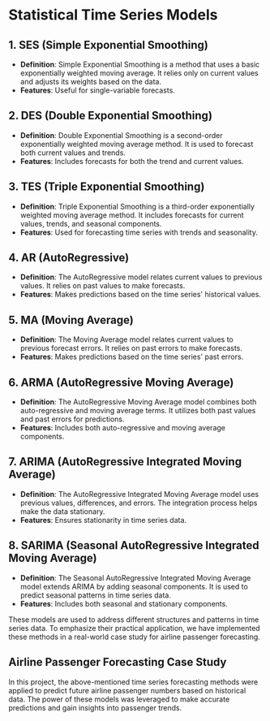 # Statistical Time Series Models

## 1. SES (Simple Exponential Smoothing)

- **Definition**: Simple Exponential Smoothing is a method that uses a basic exponentially weighted moving average. It relies only on current values and adjusts its weights based on the data.
- **Features**: Useful for single-variable forecasts.

## 2. DES (Double Exponential Smoothing)

- **Definition**: Double Exponential Smoothing is a second-order exponentially weighted moving average method. It is used to forecast both current values and trends.
- **Features**: Includes forecasts for both the trend and current values.

## 3. TES (Triple Exponential Smoothing)

- **Definition**: Triple Exponential Smoothing is a third-order exponentially weighted moving average method. It includes forecasts for current values, trends, and seasonal components.
- **Features**: Used for forecasting time series with trends and seasonality.

## 4. AR (AutoRegressive)

- **Definition**: The AutoRegressive model relates current values to previous values. It relies on past values to make forecasts.
- **Features**: Makes predictions based on the time series' historical values.

## 5. MA (Moving Average)

- **Definition**: The Moving Average model relates current values to previous forecast errors. It relies on past errors to make forecasts.
- **Features**: Makes predictions based on the time series' past errors.

## 6. ARMA (AutoRegressive Moving Average)

- **Definition**: The AutoRegressive Moving Average model combines both auto-regressive and moving average terms. It utilizes both past values and past errors for predictions.
- **Features**: Includes both auto-regressive and moving average components.

## 7. ARIMA (AutoRegressive Integrated Moving Average)

- **Definition**: The AutoRegressive Integrated Moving Average model uses previous values, differences, and errors. The integration process helps make the data stationary.
- **Features**: Ensures stationarity in time series data.

## 8. SARIMA (Seasonal AutoRegressive Integrated Moving Average)

- **Definition**: The Seasonal AutoRegressive Integrated Moving Average model extends ARIMA by adding seasonal components. It is used to predict seasonal patterns in time series data.
- **Features**: Includes both seasonal and stationary components.

These models are used to address different structures and patterns in time series data. To emphasize their practical application, we have implemented these methods in a real-world case study for airline passenger forecasting.

## Airline Passenger Forecasting Case Study

In this project, the above-mentioned time series forecasting methods were applied to predict future airline passenger numbers based on historical data. The power of these models was leveraged to make accurate predictions and gain insights into passenger trends.
